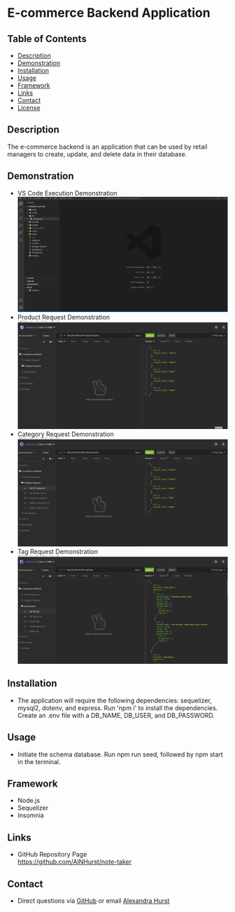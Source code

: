 # E-commerce Backend Application

## Table of Contents
* [Description](#Description) 
* [Demonstration](#Demonstration)
* [Installation](#Installation)
* [Usage](#Usage)  
* [Framework](#Framework)
* [Links](#Links)
* [Contact](#Contact)
* [License](#License)

## Description
The e-commerce backend is an application that can be used by retail managers to create, update, and delete data in their database. 

## Demonstration
* VS Code Execution Demonstration
![gif Demonstration](https://github.com/AlNHurst/e-commerce-back-end/blob/main/assets/ecommerce_vscode.gif)
* Product Request Demonstration
![gif Demonstration](https://github.com/AlNHurst/e-commerce-back-end/blob/main/assets/ecommerce_product_requests.gif)
* Category Request Demonstration
![gif Demonstration](https://github.com/AlNHurst/e-commerce-back-end/blob/main/assets/ecommerce_category_requests.gif)
* Tag Request Demonstration
![gif Demonstration](https://github.com/AlNHurst/e-commerce-back-end/blob/main/assets/ecommerce_tag_requests.gif)

## Installation
*  The application will require the following dependencies: sequelizer, mysql2, dotenv, and express. Run 'npm i' to install the dependencies. Create an .env file with a DB_NAME, DB_USER, and DB_PASSWORD. 

## Usage
*  Initiate the schema database. Run npm run seed, followed by npm start in the terminal. 

## Framework
* Node.js
* Sequelizer
* Insomnia

## Links
* GitHub Repository Page <br>
https://github.com/AlNHurst/note-taker

## Contact
* Direct questions via [GitHub](https://github.com/AlNHurst) or email [Alexandra Hurst](mailto:ahurst10@uncc.edu)